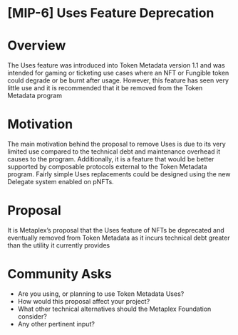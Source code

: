 # [MIP-6] Uses Feature Deprecation

# Overview

The Uses feature was introduced into Token Metadata version 1.1 and was intended for gaming or ticketing use cases where an NFT or Fungible token could degrade or be burnt after usage. However, this feature has seen very little use and it is recommended that it be removed from the Token Metadata program

# Motivation

The main motivation behind the proposal to remove Uses is due to its very limited use compared to the technical debt and maintenance overhead it causes to the program. Additionally, it is a feature that would be better supported by composable protocols external to the Token Metadata program. Fairly simple Uses replacements could be designed using the new Delegate system enabled on pNFTs.

# Proposal

It is Metaplex’s proposal that the Uses feature of NFTs be deprecated and eventually removed from Token Metadata as it incurs technical debt greater than the utility it currently provides

# Community Asks

- Are you using, or planning to use Token Metadata Uses?
- How would this proposal affect your project?
- What other technical alternatives should the Metaplex Foundation consider?
- Any other pertinent input?
